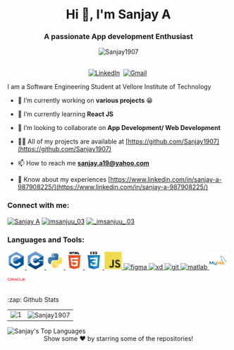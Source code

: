 <h1 align="center">Hi 👋, I'm Sanjay A</h1>
<h3 align="center">A passionate App development Enthusiast</h3>

<div align="center"> <img src="https://komarev.com/ghpvc/?username=Sanjay1907&label=Profile%20views&color=0e75b6&style=flat" alt="Sanjay1907" /> </div>
<p align="center">
<br>
<a href="https://www.linkedin.com/in/sanjay-a-987908225/"><img src="https://img.shields.io/badge/linkedin-%230077B5.svg?&style=for-the-badge&logo=linkedin&logoColor=white" alt="LinkedIn" /></a>&nbsp;
<a href="mailto:sanjay.a19@yahoo.com?subject=Hi%20Sanjay A"><img src="https://img.shields.io/badge/gmail-%23D14836.svg?&style=for-the-badge&logo=gmail&logoColor=white" alt="Gmail"/></a>&nbsp;
</p>
I am a Software Engineering Student at Vellore Institute of Technology

-   🔭 I’m currently working on **various projects** :grin:

-   🌱 I’m currently learning **React JS**

-   👯 I’m looking to collaborate on **App Development/ Web Development**
   
-   👨‍💻 All of my projects are available at [https://github.com/Sanjay1907](https://github.com/Sanjay1907)
  
-   📫 How to reach me **sanjay.a19@yahoo.com**
   
-   📄 Know about my experiences [https://www.linkedin.com/in/sanjay-a-987908225/](https://www.linkedin.com/in/sanjay-a-987908225/)
<h3 align="left">Connect with me:</h3>
<p align="left">
<a href="https://www.linkedin.com/in/sanjay-a-987908225/" target="blank"><img align="center" src="https://raw.githubusercontent.com/rahuldkjain/github-profile-readme-generator/master/src/images/icons/Social/linked-in-alt.svg" alt="Sanjay A" height="30" width="40" /></a>
<a href="https://twitter.com/imsanjuu_03" target="blank"><img align="center" src="https://raw.githubusercontent.com/rahuldkjain/github-profile-readme-generator/master/src/images/icons/Social/twitter.svg" alt="imsanjuu_03" height="30" width="40" /></a>
<a href="https://www.instagram.com/__sanjxy._/" target="blank"><img align="center" src="https://raw.githubusercontent.com/rahuldkjain/github-profile-readme-generator/master/src/images/icons/Social/instagram.svg" alt="_imsanjuu_.03" height="30" width="40" /></a>
</p>
<h3 align="left">Languages and Tools:</h3>
<p align="left"> <a href="https://www.cprogramming.com/" target="_blank"> <img src="https://raw.githubusercontent.com/devicons/devicon/master/icons/c/c-original.svg" alt="c" width="40" height="40"/> </a> <a href="https://www.w3schools.com/cpp/" target="_blank"> <img src="https://raw.githubusercontent.com/devicons/devicon/master/icons/cplusplus/cplusplus-original.svg" alt="cplusplus" width="40" height="40"/> </a><a href="https://www.python.org" target="_blank"> <img src="https://raw.githubusercontent.com/devicons/devicon/master/icons/python/python-original.svg" alt="python" width="40" height="40"/> </a> <a href="https://www.w3.org/html/" target="_blank"> <img src="https://raw.githubusercontent.com/devicons/devicon/master/icons/html5/html5-original-wordmark.svg" alt="html5" width="40" height="40"/> </a> <a href="https://www.w3schools.com/css/" target="_blank"> <img src="https://raw.githubusercontent.com/devicons/devicon/master/icons/css3/css3-original-wordmark.svg" alt="css3" width="40" height="40"/> </a><a href="https://developer.mozilla.org/en-US/docs/Web/JavaScript" target="_blank"> <img src="https://raw.githubusercontent.com/devicons/devicon/master/icons/javascript/javascript-original.svg" alt="javascript" width="40" height="40"/> </a>  <a href="https://www.figma.com/" target="_blank"> <img src="https://www.vectorlogo.zone/logos/figma/figma-icon.svg" alt="figma" width="40" height="40"/> </a><a href="https://www.adobe.com/products/xd.html" target="_blank"> <img src="https://cdn.worldvectorlogo.com/logos/adobe-xd.svg" alt="xd" width="40" height="40"/> </a><a href="https://git-scm.com/" target="_blank"> <img src="https://www.vectorlogo.zone/logos/git-scm/git-scm-icon.svg" alt="git" width="40" height="40"/> </a> <a href="https://www.mathworks.com/" target="_blank"> <img src="https://upload.wikimedia.org/wikipedia/commons/2/21/Matlab_Logo.png" alt="matlab" width="40" height="40"/> </a> <a href="https://www.mysql.com/" target="_blank"> <img src="https://raw.githubusercontent.com/devicons/devicon/master/icons/mysql/mysql-original-wordmark.svg" alt="mysql" width="40" height="40"/> </a> <a href="https://www.oracle.com/" target="_blank"> <img src="https://raw.githubusercontent.com/devicons/devicon/master/icons/oracle/oracle-original.svg" alt="oracle" width="40" height="40"/> </a> </p>
:zap: Github Stats

<table>
  <tr>
    <td><img src="https://github-readme-stats.vercel.app/api?username=Sanjay1907&theme=radical&show_icons=true&include_all_commits=true&count_private=true"  display=block width=100% height=auto alt="1"></td>
    <td><img align="center" src="https://github-readme-streak-stats.herokuapp.com/?user=Sanjay1907&theme=radical" alt="Sanjay1907" /></td>
   </tr>
</table>
  
<img src="https://github-readme-stats.sumanth-talluri.vercel.app/api/top-langs/?username=Sanjay1907&show_icons=true&hide_border=true&theme=radical" width="37%" alt="Sanjay's Top Languages">
<div align="center">
Show some ❤️ by starring some of the repositories!
</div>

